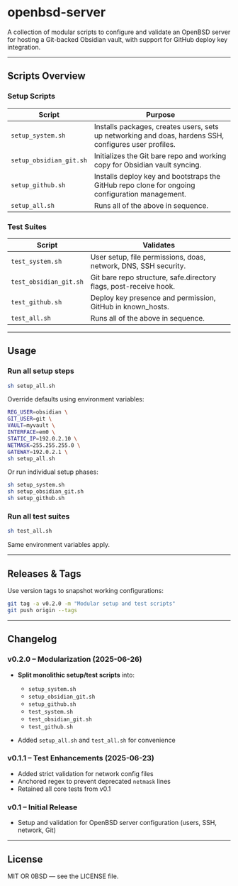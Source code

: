 # openbsd-server

A collection of modular scripts to configure and validate an OpenBSD server for hosting a Git-backed Obsidian vault, with support for GitHub deploy key integration.

---

## Scripts Overview

### Setup Scripts

| Script                      | Purpose                                              |
|-----------------------------|------------------------------------------------------|
| `setup_system.sh`           | Installs packages, creates users, sets up networking and doas, hardens SSH, configures user profiles. |
| `setup_obsidian_git.sh`     | Initializes the Git bare repo and working copy for Obsidian vault syncing. |
| `setup_github.sh`           | Installs deploy key and bootstraps the GitHub repo clone for ongoing configuration management. |
| `setup_all.sh`              | Runs all of the above in sequence. |

### Test Suites

| Script                      | Validates                                             |
|-----------------------------|-------------------------------------------------------|
| `test_system.sh`            | User setup, file permissions, doas, network, DNS, SSH security. |
| `test_obsidian_git.sh`      | Git bare repo structure, safe.directory flags, post-receive hook. |
| `test_github.sh`            | Deploy key presence and permission, GitHub in known_hosts. |
| `test_all.sh`               | Runs all of the above in sequence. |

---

## Usage

### Run all setup steps

```sh
sh setup_all.sh
```

Override defaults using environment variables:

```sh
REG_USER=obsidian \
GIT_USER=git \
VAULT=myvault \
INTERFACE=em0 \
STATIC_IP=192.0.2.10 \
NETMASK=255.255.255.0 \
GATEWAY=192.0.2.1 \
sh setup_all.sh
```

Or run individual setup phases:

```sh
sh setup_system.sh
sh setup_obsidian_git.sh
sh setup_github.sh
```

### Run all test suites

```sh
sh test_all.sh
```

Same environment variables apply.

---

## Releases & Tags

Use version tags to snapshot working configurations:

```sh
git tag -a v0.2.0 -m "Modular setup and test scripts"
git push origin --tags
```

---

## Changelog

### v0.2.0 – Modularization (2025-06-26)

* **Split monolithic setup/test scripts** into:

  * `setup_system.sh`
  * `setup_obsidian_git.sh`
  * `setup_github.sh`
  * `test_system.sh`
  * `test_obsidian_git.sh`
  * `test_github.sh`
* Added `setup_all.sh` and `test_all.sh` for convenience

### v0.1.1 – Test Enhancements (2025-06-23)

* Added strict validation for network config files
* Anchored regex to prevent deprecated `netmask` lines
* Retained all core tests from v0.1

### v0.1 – Initial Release

* Setup and validation for OpenBSD server configuration (users, SSH, network, Git)

---

## License

MIT OR 0BSD — see the LICENSE file.

```

